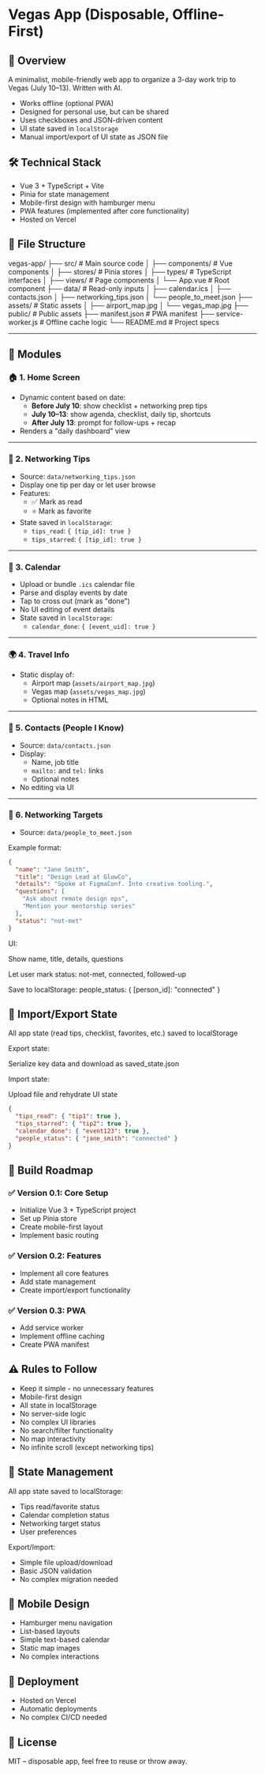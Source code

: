 # Vegas App (Disposable, Offline-First)

## 📌 Overview

A minimalist, mobile-friendly web app to organize a 3-day work trip to Vegas (July 10–13). Written with AI.

- Works offline (optional PWA)
- Designed for personal use, but can be shared
- Uses checkboxes and JSON-driven content
- UI state saved in `localStorage`
- Manual import/export of UI state as JSON file

## 🛠 Technical Stack

- Vue 3 + TypeScript + Vite
- Pinia for state management
- Mobile-first design with hamburger menu
- PWA features (implemented after core functionality)
- Hosted on Vercel

## 📁 File Structure

vegas-app/
├── src/ # Main source code
│   ├── components/ # Vue components
│   ├── stores/ # Pinia stores
│   ├── types/ # TypeScript interfaces
│   ├── views/ # Page components
│   └── App.vue # Root component
├── data/ # Read-only inputs
│   ├── calendar.ics
│   ├── contacts.json
│   ├── networking_tips.json
│   └── people_to_meet.json
├── assets/ # Static assets
│   ├── airport_map.jpg
│   └── vegas_map.jpg
├── public/ # Public assets
├── manifest.json # PWA manifest
├── service-worker.js # Offline cache logic
└── README.md # Project specs

---

## 🧩 Modules

### 🏠 1. Home Screen
- Dynamic content based on date:
  - **Before July 10**: show checklist + networking prep tips
  - **July 10–13**: show agenda, checklist, daily tip, shortcuts
  - **After July 13**: prompt for follow-ups + recap
- Renders a "daily dashboard" view

---

### 💬 2. Networking Tips
- Source: `data/networking_tips.json`
- Display one tip per day or let user browse
- Features:
  - ✅ Mark as read
  - ⭐ Mark as favorite
- State saved in `localStorage`:
  - `tips_read`: `{ [tip_id]: true }`
  - `tips_starred`: `{ [tip_id]: true }`

---

### 📅 3. Calendar
- Upload or bundle `.ics` calendar file
- Parse and display events by date
- Tap to cross out (mark as "done")
- No UI editing of event details
- State saved in `localStorage`:
  - `calendar_done`: `{ [event_uid]: true }`

---

### 🌍 4. Travel Info
- Static display of:
  - Airport map (`assets/airport_map.jpg`)
  - Vegas map (`assets/vegas_map.jpg`)
  - Optional notes in HTML

---

### 📇 5. Contacts (People I Know)
- Source: `data/contacts.json`
- Display:
  - Name, job title
  - `mailto:` and `tel:` links
  - Optional notes
- No editing via UI

---

### 🧠 6. Networking Targets
- Source: `data/people_to_meet.json`

Example format:
```json
{
  "name": "Jane Smith",
  "title": "Design Lead at GlowCo",
  "details": "Spoke at FigmaConf. Into creative tooling.",
  "questions": [
    "Ask about remote design ops",
    "Mention your mentorship series"
  ],
  "status": "not-met"
}
```
UI:

Show name, title, details, questions

Let user mark status: not-met, connected, followed-up

Save to localStorage: people_status: { [person_id]: "connected" }

## 🔁 Import/Export State
All app state (read tips, checklist, favorites, etc.) saved to localStorage

Export state:

Serialize key data and download as saved_state.json

Import state:

Upload file and rehydrate UI state
```json 
{
  "tips_read": { "tip1": true },
  "tips_starred": { "tip2": true },
  "calendar_done": { "event123": true },
  "people_status": { "jane_smith": "connected" }
}
```

## 🚧 Build Roadmap

### ✅ Version 0.1: Core Setup
- Initialize Vue 3 + TypeScript project
- Set up Pinia store
- Create mobile-first layout
- Implement basic routing

### ✅ Version 0.2: Features
- Implement all core features
- Add state management
- Create import/export functionality

### ✅ Version 0.3: PWA
- Add service worker
- Implement offline caching
- Create PWA manifest

## ⚠️ Rules to Follow
- Keep it simple - no unnecessary features
- Mobile-first design
- All state in localStorage
- No server-side logic
- No complex UI libraries
- No search/filter functionality
- No map interactivity
- No infinite scroll (except networking tips)

## 🔄 State Management
All app state saved to localStorage:
- Tips read/favorite status
- Calendar completion status
- Networking target status
- User preferences

Export/Import:
- Simple file upload/download
- Basic JSON validation
- No complex migration needed

## 📱 Mobile Design
- Hamburger menu navigation
- List-based layouts
- Simple text-based calendar
- Static map images
- No complex interactions

## 🚀 Deployment
- Hosted on Vercel
- Automatic deployments
- No complex CI/CD needed

## 🤝 License
MIT – disposable app, feel free to reuse or throw away.
